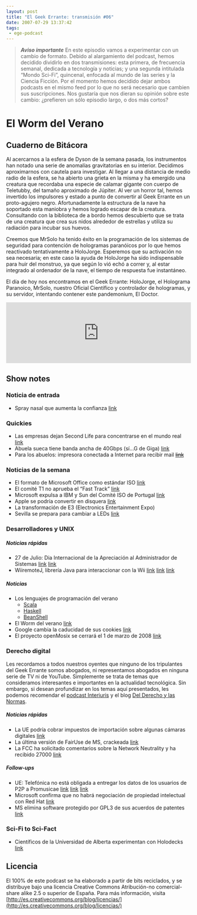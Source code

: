 ```yaml
---
layout: post
title: "El Geek Errante: transmisión #06"
date: 2007-07-29 13:37:42
tags:
 - ege-podcast
---
```


> ***Aviso importante***
> En este episodio vamos a experimentar con un cambio de formato. Debido al alargamiento del podcast, hemos decidido dividirlo en dos transmisiones: esta primera, de frecuencia semanal, dedicada a tecnología y noticias; y una segunda intitulada “Mondo Sci-Fi”, quincenal, enfocada al mundo de las series y la Ciencia Ficción. Por el momento hemos decidido dejar ambos podcasts en el mismo feed por lo que no será necesario que cambien sus suscripciones. Nos gustaría que nos dieran su opinión sobre este cambio: ¿prefieren un sólo episodio largo, o dos más cortos?

# El Worm del Verano
## Cuaderno de Bitácora
Al acercarnos a la esfera de Dyson de la semana pasada, los instrumentos han notado una serie de anomalías gravitatorias en su interior. Decidimos aproximarnos con cautela para investigar. Al llegar a una distancia de medio radio de la esfera, se ha abierto una grieta en la misma y ha emergido una creatura que recordaba una especie de calamar gigante con cuerpo de Teletubby, del tamaño aproximado de Júpiter. Al ver un horror tal, hemos invertido los impulsores y estado a punto de convertir al Geek Errante en un proto-agujero negro. Afortunadamente la estructura de la nave ha soportado esta maniobra y hemos logrado escapar de la creatura. Consultando con la biblioteca de a bordo hemos descubierto que se trata de una creatura que crea sus nidos alrededor de estrellas y utiliza su radiación para incubar sus huevos.

Creemos que MrSolo ha tenido éxito en la programación de los sistemas de seguridad para contención de hologramas paranóicos por lo que hemos reactivado tentativamente a HoloJorge. Esperemos que su activación no sea necesaria; en este caso la ayuda de HoloJorge ha sido indispensable para huir del monstruo, ya que según lo vió echó a correr y, al estar integrado al ordenador de la nave, el tiempo de respuesta fue instantáneo.

El día de hoy nos encontramos en el Geek Errante: HoloJorge, el Holograma Paranoico, MrSolo, nuestro Oficial Científico y controlador de hologramas, y su servidor, intentando contener este pandemonium, El Doctor.

<iframe width="100%" height="166" scrolling="no" frameborder="no" src="https://w.soundcloud.com/player/?url=https%3A//api.soundcloud.com/tracks/303033389&amp;color=ff5500&amp;auto_play=false&amp;hide_related=false&amp;show_comments=true&amp;show_user=true&amp;show_reposts=false"></iframe>

## Show notes
### Noticia de entrada
- Spray nasal que aumenta la confianza [link](http://web.archive.org/web/20071009022209/http://www.thesun.co.uk/sol/homepage/news/article246094.ece)

### Quickies
- Las empresas dejan Second Life para concentrarse en el mundo real [link](https://techcrunch.com/2007/07/14/will-the-last-corporation-leaving-second-life-please-turn-off-the-light/)
- Abuela sueca tiene banda ancha de 40Gbps (sí…G de Giga) [link](http://tecnologia.elpais.com/tecnologia/2007/07/15/actualidad/1184488078_850215.html)
- Para los abuelos: impresora conectada a Internet para recibir mail ~~[link]()~~

### Noticias de la semana
- El formato de Microsoft Office como estándar ISO [link](http://web.archive.org/web/20071111184618/http://www.kriptopolis.org/no-office-iso)
- El comité T1 no aprueba el “Fast Track” [link](http://arstechnica.com/uncategorized/2007/07/office-xml-hits-a-snag-on-the-way-to-iso-standardization/)
- Microsoft expulsa a IBM y Sun del Comité ISO de Portugal [link](http://barrapunto.com/article.pl?sid=07/07/17/0752256&from=rss)
- Apple se podría convertir en disquera [link](http://www.macworld.co.uk/news/apple/apple-become-music-label-18554/)
- La transformación de E3 (Electronics Entertainment Expo)
- Sevilla se prepara para cambiar a LEDs [link](https://www.engadget.com/2007/07/16/seville-readies-led-traffic-light-switch/)

### Desarrolladores y UNIX
##### Noticias rápidas
- 27 de Julio: Dia Internacional de la Apreciación al Administrador de Sistemas [link](http://web.archive.org/web/20071107092747/http://www.sysadminday.com.es/) [link](http://web.archive.org/web/20071031061817/http://www.sysadminday.com/)
- WiiremoteJ, librería Java para interaccionar con la Wii [link](http://www.javahispano.org/antiguo_javahispano_org/2007/7/15/wiiremotej-libreria-java-para-interaccionar-con-la-wii.html) [link](http://web.archive.org/web/20071123010613/http://www.wiili.org/index.php/Main_Page) [link](http://wiibrew.org/wiki/Wii-Linux)

##### Noticias
- Los lenguajes de programación del verano
    - [Scala](http://www.scala-lang.org/documentation/getting-started.html)
    - [Haskell](https://wiki.haskell.org/Haskell)
    - [BeanShell](http://www.beanshell.org/)
- El Worm del verano [link](https://it.slashdot.org/story/07/07/17/213203/worm-claimed-for-apple-os-x)
- Google cambia la caducidad de sus cookies [link](http://news.bbc.co.uk/2/hi/technology/6901946.stm)
- El proyecto openMosix se cerrará el 1 de marzo de 2008 [link](https://linux.slashdot.org/story/07/07/17/2342252/openmosix-is-shutting-down)

### Derecho digital
Les recordamos a todos nuestros oyentes que ninguno de los tripulantes del Geek Errante somos abogados, ni representamos abogados en ninguna serie de TV ni de YouTube. Simplemente se trata de temas que consideramos interesantes e importantes en la actualidad tecnológica. Sin embargo, si desean profundizar en los temas aquí presentados, les podemos recomendar el [podcast Interiuris](http://www.interiuris.com/podcast/) y el blog [Del Derecho y las Normas](http://www.derechoynormas.com/).

##### Noticias rápidas
- La UE podría cobrar impuestos de importación sobre algunas cámaras digitales [link](https://www.ephotozine.com/article/eu-add-import-duty-to-digital-cameras-5905)
- La última versión de FairUse de MS, crackeada [link](http://www.geek.com/news/fairuse4wm-is-back-with-microsoft-ibx-crack-567114/)
- La FCC ha solicitado comentarios sobre la Network Neutrality y ha recibido 27000 [link](http://arstechnica.com/tech-policy/2007/07/fcc-asks-for-comments-on-network-neutrality-gets-27000-of-them/)

##### Follow-ups
- UE: Telefónica no está obligada a entregar los datos de los usuarios de P2P a Promusicae [link](http://web.archive.org/web/20100701154453/http://www.kriptopolis.org/node/4564) [link](http://arstechnica.com/tech-policy/2007/07/eus-top-court-deals-blow-to-music-industrys-fight-against-file-sharing/) [link](http://www.elmundo.es/navegante/2007/07/18/tecnologia/1184754676.html)
- Microsoft confirma que no habrá negociación de propiedad intelectual con Red Hat [link](https://www.linux.com/news/microsoft-and-red-hat-are-no-closer-deal-involving-intellectual-property-cooperation)
- MS elimina software protegido por GPL3 de sus acuerdos de patentes [link](http://betanews.com/2007/06/01/gpl-last-call-draft-removes-language-threatening-to-novell/)

### Sci-Fi to Sci-Fact
- Científicos de la Universidad de Alberta experimentan con Holodecks [link](http://www.sliceofscifi.com/2007/06/29/star-trek-tech-will-let-people-meet-virtually/)

## Licencia
El 100% de este podcast se ha elaborado a partir de bits reciclados, y se distribuye bajo una licencia Creative Commons Atribución-no comercial-share alike 2.5 o superior de España. Para más información, visita [http://es.creativecommons.org/blog/licencias/](http://es.creativecommons.org/blog/licencias/)

